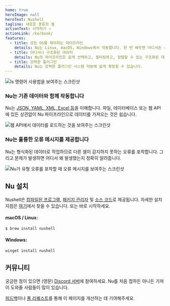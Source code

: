 ```yaml
---
home: true
heroImage: null
heroText: Nushell
tagline: 새로운 종류의 셸
actionText: 시작하기 →
actionLink: /ko/book/
features:
  - title: 모든 OS를 제어하는 파이프라인
    details: Nu는 Linux, macOS, Windows에서 작동합니다. 한 번 배우면 어디서든 사용할 수 있습니다.
  - title: 어디서나 구조화된 데이터
    details: Nu의 파이프라인은 쉽게 선택하고, 필터링하고, 정렬할 수 있는 구조화된 데이터를 사용합니다. 더 이상 문자열을 파싱하지 않고 바로 문제 해결을 시작하세요.
  - title: 강력한 플러그인
    details: Nu는 강력한 플러그인 시스템 덕분에 쉽게 확장할 수 있습니다.
---
```


<img src="https://www.nushell.sh/frontpage/ls-example.png" alt="ls 명령어 사용법을 보여주는 스크린샷" class="hero"/>

### Nu는 기존 데이터와 함께 작동합니다

Nu는 [JSON, YAML, XML, Excel 등](/book/loading_data.md)을 이해합니다. 파일, 데이터베이스 또는 웹 API에 있든 상관없이 Nu 파이프라인으로 데이터를 가져오는 것은 쉽습니다.

<img src="https://www.nushell.sh/frontpage/fetch-example.png" alt="웹 API에서 데이터를 로드하는 것을 보여주는 스크린샷" class="hero"/>

### Nu는 훌륭한 오류 메시지를 제공합니다

Nu는 형식화된 데이터로 작업하므로 다른 셸이 감지하지 못하는 오류를 포착합니다. 그리고 문제가 발생하면 어디서 왜 발생했는지 정확히 알려줍니다.

<img src="https://www.nushell.sh/frontpage/miette-example.png" alt="Nu가 유형 오류를 포착할 때 오류 메시지를 보여주는 스크린샷" class="hero"/>

## Nu 설치

Nushell은 [컴파일된 프로그램](https://github.com/nushell/nushell/releases), [패키지 관리자](https://repology.org/project/nushell/versions) 및 [소스 코드](https://github.com/nushell/nushell)로 제공됩니다. 자세한 설치 지침은 [여기](/ko/book/installation.md)에서 찾을 수 있습니다. 또는 바로 시작하세요.

#### macOS / Linux:

```sh
$ brew install nushell
```

#### Windows:

```powershell
winget install nushell
```

## 커뮤니티

궁금한 점이 있으면 (영문) [Discord 서버](https://discord.gg/NtAbbGn)에 참여하세요. Nu를 처음 접하든 아니든 기꺼이 도와줄 사람들이 많이 있습니다.

[피드백](https://github.com/nushell/nushell.github.io/issues)이나 [풀 리퀘스트](https://github.com/nushell/nushell.github.io/pulls)를 통해 이 페이지를 개선하는 데 기여해주세요.
